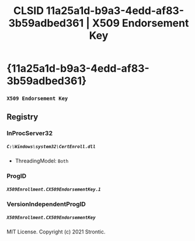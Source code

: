 ﻿---
title: "CLSID 11a25a1d-b9a3-4edd-af83-3b59adbed361 | X509 Endorsement Key"
excerpt: What is COM-Object CLSID 11a25a1d-b9a3-4edd-af83-3b59adbed361?
---

# {11a25a1d-b9a3-4edd-af83-3b59adbed361}

### `X509 Endorsement Key`

## Registry


### InProcServer32

##### `C:\Windows\system32\CertEnroll.dll`
* ThreadingModel: `Both`

### ProgID

##### `X509Enrollment.CX509EndorsementKey.1`

### VersionIndependentProgID

##### `X509Enrollment.CX509EndorsementKey`

MIT License. Copyright (c) 2021 Strontic.


